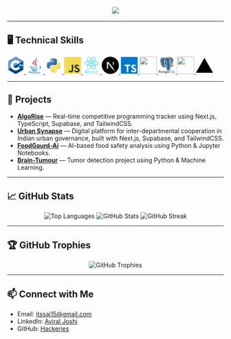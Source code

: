 <p align="center">
    <img src="https://readme-typing-svg.herokuapp.com?color=E22FE4&width=600&height=40&lines=Hi+👋+I'm+Aviral+Joshi;Full+Stack+Developer;Competitive+Programmer;Open+Source+Contributor;Let's+Build+Cool+Projects!" />
</p>

---

## 🖥️ Technical Skills
<p align="left">
  <a href="https://www.w3schools.com/cpp/" target="_blank">
    <img src="https://raw.githubusercontent.com/devicons/devicon/master/icons/cplusplus/cplusplus-original.svg" width="40" height="40"/>
  </a>
  <a href="https://www.java.com" target="_blank">
    <img src="https://raw.githubusercontent.com/devicons/devicon/master/icons/java/java-original.svg" width="40" height="40"/>
  </a>
  <a href="https://www.python.org" target="_blank">
    <img src="https://raw.githubusercontent.com/devicons/devicon/master/icons/python/python-original.svg" width="40" height="40"/>
  </a>
  <a href="https://developer.mozilla.org/en-US/docs/Web/JavaScript" target="_blank">
    <img src="https://raw.githubusercontent.com/devicons/devicon/master/icons/javascript/javascript-original.svg" width="40" height="40"/>
  </a>
  <a href="https://reactjs.org/" target="_blank">
    <img src="https://raw.githubusercontent.com/devicons/devicon/master/icons/react/react-original-wordmark.svg" width="40" height="40"/>
  </a>
  <a href="https://nextjs.org/" target="_blank">
    <img src="https://raw.githubusercontent.com/devicons/devicon/master/icons/nextjs/nextjs-original.svg" width="40" height="40"/>
  </a>
  <a href="https://www.typescriptlang.org/" target="_blank">
    <img src="https://raw.githubusercontent.com/devicons/devicon/master/icons/typescript/typescript-original.svg" width="40" height="40"/>
  </a>
  <a href="https://tailwindcss.com/" target="_blank">
    <img src="https://www.vectorlogo.zone/logos/tailwindcss/tailwindcss-icon.svg" width="40" height="40"/>
  </a>
  <a href="https://www.postgresql.org/" target="_blank">
    <img src="https://raw.githubusercontent.com/devicons/devicon/master/icons/postgresql/postgresql-original-wordmark.svg" width="40" height="40"/>
  </a>
  <a href="https://supabase.com/" target="_blank">
    <img src="https://www.vectorlogo.zone/logos/supabase/supabase-icon.svg" width="40" height="40"/>
  </a>
  <a href="https://vercel.com/" target="_blank">
    <img src="https://raw.githubusercontent.com/devicons/devicon/master/icons/vercel/vercel-original.svg" width="40" height="40"/>
  </a>
</p>

---

## 📂 Projects
- **[AlgoRise](https://github.com/Hackeries/AlgoRise)** — Real-time competitive programming tracker using Next.js, TypeScript, Supabase, and TailwindCSS.
- **[Urban Synapse](https://github.com/Hackeries/Urban-Synapse)** — Digital platform for inter-departmental cooperation in Indian urban governance, built with Next.js, Supabase, and TailwindCSS.
- **[FoodGaurd-Ai](https://github.com/Hackeries/FoodGaurd-Ai)** — AI-based food safety analysis using Python & Jupyter Notebooks.  
- **[Brain-Tumour](https://github.com/Hackeries/Brain-Tumour)** — Tumor detection project using Python & Machine Learning.

---

## 📈 GitHub Stats
<p align="center">
  <img src="https://github-readme-stats.vercel.app/api/top-langs/?username=Hackeries&theme=radical&include_all_commits=true&count_private=true&layout=compact" alt="Top Languages" />
  <img src="https://github-readme-stats.vercel.app/api?username=Hackeries&theme=radical&include_all_commits=true&count_private=true" alt="GitHub Stats" />
  <img src="https://github-readme-streak-stats.herokuapp.com/?user=Hackeries&theme=radical" alt="GitHub Streak" />
</p>

---

## 🏆 GitHub Trophies
<p align="center">
  <img src="https://github-profile-trophy.vercel.app/?username=Hackeries&theme=radical&no-bg=true" alt="GitHub Trophies" />
</p>

---

## 📫 Connect with Me
- Email: [itssaj15@gmail.com](mailto:itssaj15@gmail.com)  
- LinkedIn: [Aviral Joshi](https://www.linkedin.com/in/aviral-joshi15/)  
- GitHub: [Hackeries](https://github.com/Hackeries)
